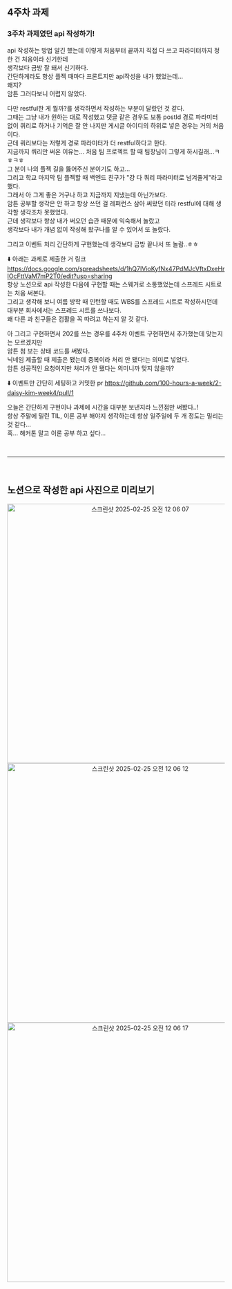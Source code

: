 ## 4주차 과제

### 3주차 과제였던 api 작성하기!

api 작성하는 방법 알긴 헀는데 이렇게 처음부터 끝까지 직접 다 쓰고 파라미터까지 정한 건 처음이라 신기한데<br>
생각보다 금방 잘 돼서 신기하다.<br>
간단하게라도 항상 플젝 때마다 프론트지만 api작성을 내가 했었는데...<br>
왜지?<br>
암튼 그러다보니 어렵지 않았다.

다만 restful한 게 뭘까?를 생각하면서 작성하는 부분이 달랐던 것 같다.<br>
그때는 그냥 내가 원하는 대로 작성했고 댓글 같은 경우도 보통 postId 경로 파라미터 없이 쿼리로 하거나 기억은 잘 안 나지만 게시글 아이디의 하위로 넣은 경우는 거의 처음이다.<br>
근데 쿼리보다는 저렇게 경로 파라미터가 더 restful하다고 한다.<br>
지금까지 쿼리만 써온 이유는... 처음 팀 프로젝트 할 때 팀장님이 그렇게 하시길래...ㅋㅎㅋㅎ<br>
그 분이 나의 플젝 길을 뚫어주신 분이기도 하고...<br>
그리고 학교 마지막 팀 플젝할 때 백엔드 친구가 "걍 다 쿼리 파라미터로 넘겨줄게"라고 했다.<br>
그래서 아 그게 좋은 거구나 하고 지금까지 지냈는데 아닌가보다.<br>
암튼 공부할 생각은 안 하고 항상 쓰던 걸 레퍼런스 삼아 써왔던 터라 restful에 대해 생각할 생각조차 못했었다.<br>
근데 생각보다 항상 내가 써오던 습관 때문에 익숙해서 놀랐고<br>
생각보다 내가 개념 없이 작성해 왔구나를 알 수 있어서 또 놀랐다.

그리고 이벤트 처리 간단하게 구현했는데 생각보다 금방 끝나서 또 놀람..ㅎㅎ<br>

⬇️ 아래는 과제로 제출한 거 링크<br>
https://docs.google.com/spreadsheets/d/1hQ7IVioKyfNx47PdMJcVftxDxeHrIOcFttVaM7mP2T0/edit?usp=sharing<br>
항상 노션으로 api 작성한 다음에 구현할 때는 스웨거로 소통했었는데 스프레드 시트로는 처음 써본다.<br>
그리고 생각해 보니 여름 방학 때 인턴할 때도 WBS를 스프레드 시트로 작성하시던데<br>
대부분 회사에서는 스프레드 시트를 쓰나보다.<br>
왜 다른 과 친구들은 컴활을 꼭 따려고 하는지 알 것 같다.<br>

아 그리고 구현하면서 202를 쓰는 경우를 4주차 이벤트 구현하면서 추가했는데 맞는지는 모르겠지만 <br>
암튼 첨 보는 상태 코드를 써봤다.<br>
닉네임 제출할 때 제출은 됐는데 중복이라 처리 안 됐다!는 의미로 넣었다.<br>
암튼 성공적인 요청이지만 처리가 안 됐다는 의미니까 맞지 않을까?

⬇️ 이벤트만 간단히 세팅하고 커밋한 pr
https://github.com/100-hours-a-week/2-daisy-kim-week4/pull/1

오늘은 간단하게 구현이나 과제에 시간을 대부분 보낸지라 느낀점만 써봤다..!<br>
항상 주말에 밀린 TIL, 이론 공부 해야지 생각하는데 항상 일주일에 두 개 정도는 밀리는 것 같다...<br>
흑... 해커톤 말고 이론 공부 하고 싶다...

<br>

---

<br>

## 노션으로 작성한 api 사진으로 미리보기
<p align="center">
<img width="600" alt="스크린샷 2025-02-25 오전 12 06 07" src="https://github.com/user-attachments/assets/fbbb551d-8f27-4e2c-9950-833d724bd6bd" />
<img width="600" alt="스크린샷 2025-02-25 오전 12 06 12" src="https://github.com/user-attachments/assets/1cc78189-d118-4ab0-97f5-e2a8fb43f31e" />
<img width="600" alt="스크린샷 2025-02-25 오전 12 06 17" src="https://github.com/user-attachments/assets/2e9cd9c6-ec69-40b7-93a2-0f0d721cf112" />
</p>

